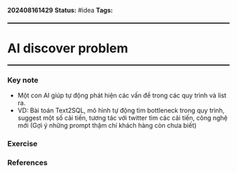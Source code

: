 **202408161429**
**Status:** #idea 
**Tags:** 
<hr style="border: none; height: 2px; background-color: #000000; margin: 20px 0;">

# AI discover problem
<hr style="border: none; height: 2px; background-color: #000000; margin: 20px 0;">

### Key note
- Một con AI giúp tự động phát hiện các vấn đề trong các quy trình và list ra.
- VD: Bài toán Text2SQL, mô hình tự động tìm bottleneck trong quy trình, suggest một số cải tiến, tương tác với twitter tìm các cải tiến, công nghệ mới (Gợi ý những prompt thậm chí khách hàng còn chưa biết)
### Exercise


### References

